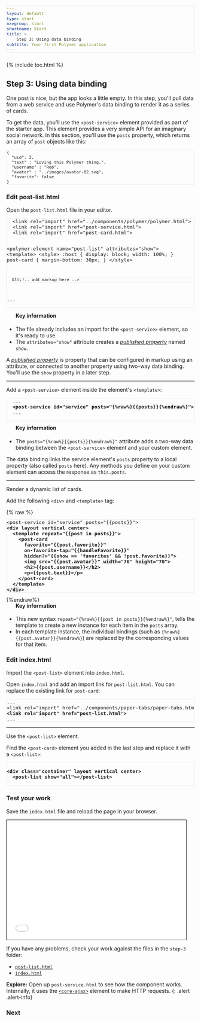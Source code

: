 ```yaml
---
layout: default
type: start
navgroup: start
shortname: Start
title: >
    Step 3: Using data binding
subtitle: Your first Polymer application 
---
```


<link rel="import" href="/elements/side-by-side.html">

<style>
.running-app-frame {
    border: 1px solid #000;
    padding: 0px;
}
pre {
  font-size: 13px !important;
  border: 1px solid #eaeaea !important;
  padding 5px !important;
  margin: 10px 0px !important;
}
side-by-side h4 {
  line-height: 16px;
  margin-top: 0px;
  margin-left: 25px;
}
side-by-side ul {
  -webkit-padding-start: 25px;
}
</style>

{% include toc.html %}


## Step 3: Using data binding

One post is nice, but the app looks a little empty. In this step, you'll pull data from a web service and use Polymer's data binding to render it as a series of cards. 

To get the data, you'll use the `<post-service>` element provided as part of the starter app. This element provides a very simple API for an imaginary social network. In this section, you'll use the `posts` property, which returns an array of `post` objects like this:

    {
      "uid": 2,
      "text" : "Loving this Polymer thing.",
      "username" : "Rob",
      "avatar" : "../images/avatar-02.svg",
      "favorite": false
    }

### Edit post-list.html

Open the `post-list.html` file in your editor.

<side-by-side>
  <pre>
  &lt;link rel="import" href="../components/polymer/polymer.html">
  &lt;link rel="import" href="post-service.html">
  &lt;link rel="import" href="post-card.html">

  &lt;polymer-element name="post-list" attributes="show">
    &lt;template>
      &lt;style>
      :host {
        display: block;
        width: 100%;
      }
      post-card {
        margin-bottom: 30px;
      }
      &lt;/style>
      
      &lt;!-- add markup here -->
  ...
  </pre>
  <aside>
    <h4>Key information</h4>
    <ul>
      <li>The file already includes an import for the <code>&lt;post-service&gt;</code>
      element, so it's ready to use.</li>
      <li>The <code>attributes="show"</code> attribute creates a 
      <a href="http://www.polymer-project.org/docs/polymer/polymer.html#published-properties">
      <em>published property</em></a> named <code>show</code>.
      </li>
    </ul>
  </aside>
</side-by-side>


A <a href="http://www.polymer-project.org/docs/polymer/polymer.html#published-properties">
<em>published property</em></a> is property that can be configured in markup using an attribute,
or connected to another property using two-way data binding. You'll use the `show` property
in a later step.

----

Add a `<post-service>` element inside the element's `<template>`:

<side-by-side>
  <pre>
  ...
  <strong>&lt;post-service id="service" posts="{%raw%}{{posts}}{%endraw%}">&lt;/post-service></strong>
  ...
  </pre>
  <aside>
  <h4>Key information</h4>
    <ul>
      <li>
        The <code>posts="{%raw%}{{posts}}{%endraw%}"</code> attribute adds a two-way data binding between 
        the <code>&lt;post-service&gt;</code> element and your custom element.
      </li>
    </ul>
  </aside>
</side-by-side>

The data binding links the service element's `posts` property to a local property (also called 
`posts` here). Any methods you define on your custom element can access the response as `this.posts`.

---- 

Render a dynamic list of cards.

Add the following `<div>` and `<template>` tag:

<side-by-side>
{% raw %}
<pre>
&lt;post-service id="service" posts="{{posts}}"></post-service>
<strong>&lt;div layout vertical center>
  &lt;template repeat="{{post in posts}}">
    &lt;post-card
      favorite="{{post.favorite}}"
      on-favorite-tap="{{handleFavorite}}"
      hidden?="{{show == 'favorites' && !post.favorite}}">
      &lt;img src="{{post.avatar}}" width="70" height="70">
      &lt;h2>{{post.username}}&lt;/h2>
      &lt;p>{{post.text}}&lt;/p>
    &lt;/post-card>
  &lt;/template>
&lt;/div></strong>
</pre>
{%endraw%}
<aside>
 <h4>Key information</h4>
       
 <ul>
   <li>This new syntax <code>repeat="{%raw%}{{post in posts}}{%endraw%}"</code>, tells the template to
   create a new instance for each item in the <code>posts</code> array.</li>
   <li>In each template instance, the individual bindings (such as
   <code>{%raw%}{{post.avatar}}{%endraw%}</code>) are replaced by the corresponding values for that 
   item.</li>
 </ul>
</aside>
</side-by-side>


### Edit index.html

Import the `<post-list>` element into `index.html`.

Open `index.html` and add an import link for `post-list.html`. You can   
replace the existing link for `post-card`:

<pre>
...
&lt;link rel="import" href="../components/paper-tabs/paper-tabs.html">
<strong>&lt;link rel="import" href="post-list.html"></strong>
...
</pre>
    
----

Use the `<post-list>` element.

Find the `<post-card>` element you added in the last step and replace it 
with a `<post-list>`:

<pre>
<strong>
&lt;div class="container" layout vertical center&gt;
  &lt;post-list show="all"&gt;&lt;/post-list&gt;
</div></strong>
</pre>

### Test your work

Save the `index.html` file and reload the page in your browser.

<iframe class="running-app-frame" width="480" height="320" src="/samples/tutorial/step-3/index.html">
</iframe>

If you have any problems, check your work against the files in the `step-3` folder:

-   [`post-list.html`](https://github.com/Polymer/polymer-tutorial/blob/master/step-3/post-list.html)
-   [`index.html`](https://github.com/Polymer/polymer-tutorial/blob/master/step-3/index.html)

**Explore:** Open up `post-service.html` to see how the component works. Internally, it uses the [`<core-ajax>`](http://www.polymer-project.org/components/core-docs/index.html#core-ajax) element to make HTTP requests.
{: .alert .alert-info}

### Next

<a href="/docs/start/tutorial/step-4.html">
  <paper-button icon="arrow-forward" label="Step 4: Finishing touches" raisedButton></paper-button>
</a>

